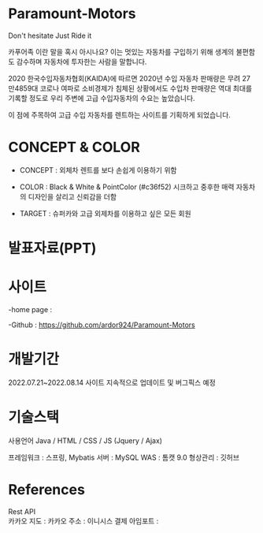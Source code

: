 # Paramount-Motors 
Don't hesitate
Just Ride it

카푸어족 이란 말을 혹시 아시나요?
이는 멋있는 자동차를 구입하기 위해 생계의 불편함도 감수하며 자동차에 투자한는 사람을 말합니다.

2020 한국수입자동차협회(KAIDA)에 따르면 2020년 수입 자동차 판매량은 무려 27만4859대 
코로나 여파로 소비경제가 침체된 상황에서도 수입차 판매량은 역대 최대를 기록할 정도로
우리 주변에 고급 수입자동차의 수요는 높았습니다.

이 점에 주목하여 고급 수입 자동차를 렌트하는 사이트를 기획하게 되었습니다.

# CONCEPT & COLOR

- CONCEPT :
외체차 렌트를 보다 손쉽게 
이용하기 위함 

- COLOR :
Black & White 
& PointColor (#c36f52) 
시크하고 중후한 매력
자동차의 디자인을 살리고 신뢰감을 더함

- TARGET :
슈퍼카와 고급 외제차를 이용하고 싶은 모든 회원

# 발표자료(PPT)


# 사이트
-home page : 

-Github : https://github.com/ardor924/Paramount-Motors

# 개발기간
2022.07.21~2022.08.14
사이트 지속적으로 업데이트 및 버그픽스 예정

# 기술스택

사용언어 
Java / HTML / CSS / JS (Jquery / Ajax)

프레임워크 : 스프링, Mybatis
서버 : MySQL
WAS : 톰캣 9.0
형상관리 : 깃허브

# References
Rest API  
카카오 지도  :
카카오 주소  :
이니시스 결제 아임포트  :

